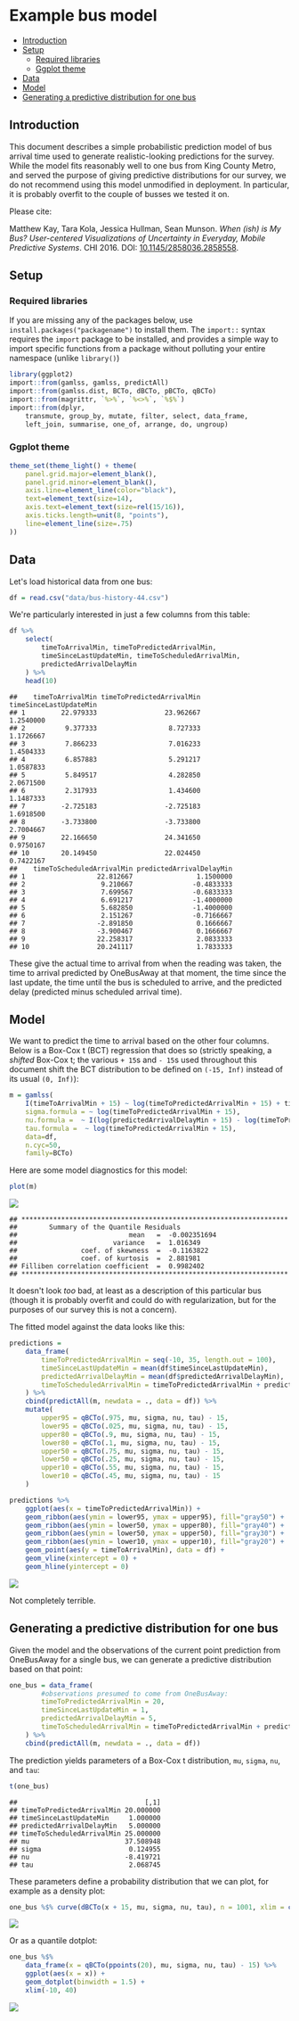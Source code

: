 Example bus model
================

-   [Introduction](#introduction)
-   [Setup](#setup)
    -   [Required libraries](#required-libraries)
    -   [Ggplot theme](#ggplot-theme)
-   [Data](#data)
-   [Model](#model)
-   [Generating a predictive distribution for one bus](#generating-a-predictive-distribution-for-one-bus)

Introduction
------------

This document describes a simple probabilistic prediction model of bus arrival time used to generate realistic-looking predictions for the survey. While the model fits reasonably well to one bus from King County Metro, and served the purpose of giving predictive distributions for our survey, we do not recommend using this model unmodified in deployment. In particular, it is probably overfit to the couple of busses we tested it on.

Please cite:

Matthew Kay, Tara Kola, Jessica Hullman, Sean Munson. *When (ish) is My Bus? User-centered Visualizations of Uncertainty in Everyday, Mobile Predictive Systems*. CHI 2016. DOI: [10.1145/2858036.2858558](http://dx.doi.org/10.1145/2858036.2858558).

Setup
-----

### Required libraries

If you are missing any of the packages below, use `install.packages("packagename")` to install them. The `import::` syntax requires the `import` package to be installed, and provides a simple way to import specific functions from a package without polluting your entire namespace (unlike `library()`)

``` r
library(ggplot2)
import::from(gamlss, gamlss, predictAll)
import::from(gamlss.dist, BCTo, dBCTo, pBCTo, qBCTo)
import::from(magrittr, `%>%`, `%<>%`, `%$%`)
import::from(dplyr, 
    transmute, group_by, mutate, filter, select, data_frame,
    left_join, summarise, one_of, arrange, do, ungroup)
```

### Ggplot theme

``` r
theme_set(theme_light() + theme(
    panel.grid.major=element_blank(), 
    panel.grid.minor=element_blank(),
    axis.line=element_line(color="black"),
    text=element_text(size=14),
    axis.text=element_text(size=rel(15/16)),
    axis.ticks.length=unit(8, "points"),
    line=element_line(size=.75)
))
```

Data
----

Let's load historical data from one bus:

``` r
df = read.csv("data/bus-history-44.csv")
```

We're particularly interested in just a few columns from this table:

``` r
df %>%
    select(
        timeToArrivalMin, timeToPredictedArrivalMin,
        timeSinceLastUpdateMin, timeToScheduledArrivalMin,
        predictedArrivalDelayMin
    ) %>%
    head(10)
```

    ##    timeToArrivalMin timeToPredictedArrivalMin timeSinceLastUpdateMin
    ## 1         22.979333                 23.962667              1.2540000
    ## 2          9.377333                  8.727333              1.1726667
    ## 3          7.866233                  7.016233              1.4504333
    ## 4          6.857883                  5.291217              1.0587833
    ## 5          5.849517                  4.282850              2.0671500
    ## 6          2.317933                  1.434600              1.1487333
    ## 7         -2.725183                 -2.725183              1.6918500
    ## 8         -3.733800                 -3.733800              2.7004667
    ## 9         22.166650                 24.341650              0.9750167
    ## 10        20.149450                 22.024450              0.7422167
    ##    timeToScheduledArrivalMin predictedArrivalDelayMin
    ## 1                  22.812667                1.1500000
    ## 2                   9.210667               -0.4833333
    ## 3                   7.699567               -0.6833333
    ## 4                   6.691217               -1.4000000
    ## 5                   5.682850               -1.4000000
    ## 6                   2.151267               -0.7166667
    ## 7                  -2.891850                0.1666667
    ## 8                  -3.900467                0.1666667
    ## 9                  22.258317                2.0833333
    ## 10                 20.241117                1.7833333

These give the actual time to arrival from when the reading was taken, the time to arrival predicted by OneBusAway at that moment, the time since the last update, the time until the bus is scheduled to arrive, and the predicted delay (predicted minus scheduled arrival time).

Model
-----

We want to predict the time to arrival based on the other four columns. Below is a Box-Cox t (BCT) regression that does so (strictly speaking, a *shifted* Box-Cox t; the various `+ 15`s and `- 15`s used throughout this document shift the BCT distribution to be defined on `(-15, Inf)` instead of its usual `(0, Inf)`):

``` r
m = gamlss(
    I(timeToArrivalMin + 15) ~ log(timeToPredictedArrivalMin + 15) + timeSinceLastUpdateMin,
    sigma.formula = ~ log(timeToPredictedArrivalMin + 15),
    nu.formula =  ~ I(log(predictedArrivalDelayMin + 15) - log(timeToPredictedArrivalMin + 15)),
    tau.formula =  ~ log(timeToPredictedArrivalMin + 15),
    data=df,
    n.cyc=50,
    family=BCTo)
```

Here are some model diagnostics for this model:

``` r
plot(m)
```

![](bus-model_files/figure-markdown_github/model_diagnostics-1.png)

    ## *******************************************************************
    ##        Summary of the Quantile Residuals
    ##                            mean   =  -0.002351694 
    ##                        variance   =  1.016349 
    ##                coef. of skewness  =  -0.1163822 
    ##                coef. of kurtosis  =  2.881981 
    ## Filliben correlation coefficient  =  0.9982402 
    ## *******************************************************************

It doesn't look *too* bad, at least as a description of this particular bus (though it is probably overfit and could do with regularization, but for the purposes of our survey this is not a concern).

The fitted model against the data looks like this:

``` r
predictions = 
    data_frame(
        timeToPredictedArrivalMin = seq(-10, 35, length.out = 100),
        timeSinceLastUpdateMin = mean(df$timeSinceLastUpdateMin),
        predictedArrivalDelayMin = mean(df$predictedArrivalDelayMin),
        timeToScheduledArrivalMin = timeToPredictedArrivalMin + predictedArrivalDelayMin
    ) %>%
    cbind(predictAll(m, newdata = ., data = df)) %>%
    mutate(
        upper95 = qBCTo(.975, mu, sigma, nu, tau) - 15,
        lower95 = qBCTo(.025, mu, sigma, nu, tau) - 15,
        upper80 = qBCTo(.9, mu, sigma, nu, tau) - 15,
        lower80 = qBCTo(.1, mu, sigma, nu, tau) - 15,
        upper50 = qBCTo(.75, mu, sigma, nu, tau) - 15,
        lower50 = qBCTo(.25, mu, sigma, nu, tau) - 15,
        upper10 = qBCTo(.55, mu, sigma, nu, tau) - 15,
        lower10 = qBCTo(.45, mu, sigma, nu, tau) - 15
    )

predictions %>%
    ggplot(aes(x = timeToPredictedArrivalMin)) +
    geom_ribbon(aes(ymin = lower95, ymax = upper95), fill="gray50") +
    geom_ribbon(aes(ymin = lower50, ymax = upper80), fill="gray40") +
    geom_ribbon(aes(ymin = lower50, ymax = upper50), fill="gray30") +
    geom_ribbon(aes(ymin = lower10, ymax = upper10), fill="gray20") +
    geom_point(aes(y = timeToArrivalMin), data = df) +
    geom_vline(xintercept = 0) +
    geom_hline(yintercept = 0)
```

![](bus-model_files/figure-markdown_github/predict_versus_actual_plot-1.png)

Not completely terrible.

Generating a predictive distribution for one bus
------------------------------------------------

Given the model and the observations of the current point prediction from OneBusAway for a single bus, we can generate a predictive distribution based on that point:

``` r
one_bus = data_frame(
        #observations presumed to come from OneBusAway:
        timeToPredictedArrivalMin = 20,
        timeSinceLastUpdateMin = 1,
        predictedArrivalDelayMin = 5,
        timeToScheduledArrivalMin = timeToPredictedArrivalMin + predictedArrivalDelayMin
    ) %>%
    cbind(predictAll(m, newdata = ., data = df))
```

The prediction yields parameters of a Box-Cox t distribution, `mu`, `sigma`, `nu`, and `tau`:

``` r
t(one_bus)
```

    ##                                [,1]
    ## timeToPredictedArrivalMin 20.000000
    ## timeSinceLastUpdateMin     1.000000
    ## predictedArrivalDelayMin   5.000000
    ## timeToScheduledArrivalMin 25.000000
    ## mu                        37.508948
    ## sigma                      0.124955
    ## nu                        -8.419721
    ## tau                        2.068745

These parameters define a probability distribution that we can plot, for example as a density plot:

``` r
one_bus %$% curve(dBCTo(x + 15, mu, sigma, nu, tau), n = 1001, xlim = c(-10, 40), ylab="d")
```

![](bus-model_files/figure-markdown_github/density_plot-1.png)

Or as a quantile dotplot:

``` r
one_bus %$%
    data_frame(x = qBCTo(ppoints(20), mu, sigma, nu, tau) - 15) %>%
    ggplot(aes(x = x)) +
    geom_dotplot(binwidth = 1.5) +
    xlim(-10, 40)
```

![](bus-model_files/figure-markdown_github/quantile_dotplot-1.png)
